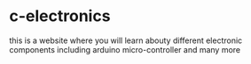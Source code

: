 # c-electronics

this is a website where you will learn abouty different electronic components including arduino micro-controller and many more
